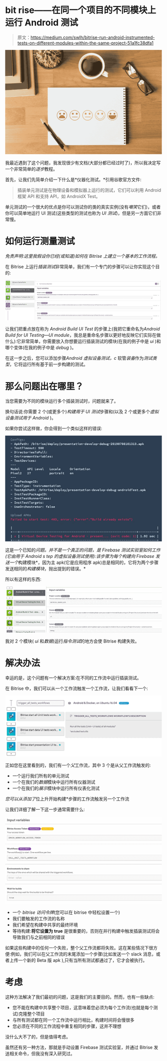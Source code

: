 # bit rise——在同一个项目的不同模块上运行 Android 测试

> 原文：<https://medium.com/swlh/bitrise-run-android-instrumented-tests-on-different-modules-within-the-same-project-51a1fc38dfa1>

![](img/b492cd8bdea2950f1484500f4af18629.png)

我最近遇到了这个问题，我发现很少有文档(大部分都已经过时了)，所以我决定写一个非常简单的*逐步*教程。

首先，让我们先简单介绍一下什么是*仪器化测试。*引用谷歌官方文件:

> 插装单元测试是在物理设备和模拟器上运行的测试，它们可以利用 Android 框架 API 和支持 API，如 AndroidX Test。

单元测试的一个很大的优点是你可以测试你的类的真实实例(没有*嘲笑*它们)，或者你可以简单地运行 UI 测试(这些类型的测试也称为 *UI 测试*)，但是另一方面它们非常慢。

# 如何运行测量测试

*免责声明:这里我假设你已经(或知道)如何在 Bitrise 上建立一个基本的工作流程。*

在 Bitrise 上运行*插装测试*非常简单，我们有一个专门的步骤可以让你实现这个目的:

![](img/80827c22adb567aa976b84440da8241f.png)

让我们把重点放在称为 *Android Build UI Test* 的步骤上(我把它重命名为*Android Build for UI Testing—UI module*，我总是重命名步骤以更好地反映它们实际在做什么):它非常简单，你需要放入你想要运行插装测试的模块(在我的例子中是 *ui* )和哪个变体(在我的例子中是 *debug* )。

在这一步之后，您可以添加步骤*Android 虚拟设备测试，c* 软管*装备*作为*测试类型*，它将运行所有基于前一步构建的测试。

# 那么问题出在哪里？

当您需要为不同的模块运行多个插装测试时，问题就来了。

换句话说:你需要 2 个(或更多个)*构建用于 UI 测试*步骤和(以及 2 个或更多个*虚拟设备测试用于 Android* )。

如果你尝试这样做，你会得到一个类似这样的错误:

![](img/59bd26ddb657de6cf9efdc05bc0f2d9b.png)

这是一个已知的*问题。*并不是一个真正的问题，是 Firebase 测试实验室如何工作(它由用于 Android s tep 的*虚拟设备测试使用):该步骤为每个构建向 Firebase 发送一个*构建模块*，因为主 apk(它是应用程序 apk)总是相同的，它将为两个步骤发送相同的*构建模块*，抛出提到的错误。*

所以有这样的东西:

![](img/bd06b806d4b15c6c2980728dbb308ca0.png)

我对 2 个模块( *ui* 和*数据*)运行*指令测试*的地方会使 Bitrise 构建失败。

# 解决办法

幸运的是，这个问题有一个解决方案:在不同的工作流中运行插装测试。

在 Bitrise 中，我们可以从一个工作流触发一个工作流，让我们看看下一个:

![](img/cd7e362052871b98078243df7a4379f2.png)

正如您在这里看到的，我们有一个*父*工作流，其中 3 个是从父工作流触发的:

*   一个运行我们所有的单元测试
*   一个在我们的*数据*模块中运行所有仪器测试
*   一个在我们的*展示*模块中运行所有仪表化测试

*您可以从添加了*位上升开始构建*步骤的工作流触发另一个工作流

让我们详细了解一下这一步通常需要什么:

![](img/20953a2b31260539318114bc03d15661.png)

*   一个 *bitrise 访问令牌*(您可以在 bitrise 中轻松设置一个)
*   我们要触发的工作流的名称
*   我们希望在构建中共享的最终环境
*   等待构建:**将它设置为 true** 是很重要的，否则在并行构建中触发插装测试将会导致我们与之前相同的错误

如果这些构建中的任何一个失败，整个父工作流都将失败。这在某些情况下很方便:例如，我们可以在父工作流的末尾添加一个步骤(比如发送一个 slack 消息，或者上传一个新的 Beta 版 apk ),只有当所有测试都通过了，它才会被执行。

# 考虑

这种方法解决了我们最初的问题，这是我们的主要目的。然而，也有一些缺点:

*   您不能在构建中共享整个项目，这意味着您必须为每个工作流(也就是每个测试)克隆整个项目
*   与所有测试都在同一个工作流中运行相比，构建时间将会慢很多
*   您必须在不同的工作流程中重复相同的步骤，这并不理想

没什么大不了的，但是值得考虑。

虽然还有另一种方法，那就是手动设置 Firebase 测试实验室，并通过 Bitrise 发送相关命令，但我没有深入研究过。